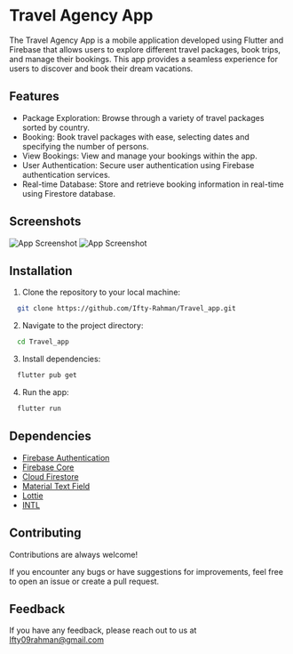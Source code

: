 
# Travel Agency App

The Travel Agency App is a mobile application developed using Flutter and Firebase that allows users to explore different travel packages, book trips, and manage their bookings. This app provides a seamless experience for users to discover and book their dream vacations.

## Features

- Package Exploration: Browse through a variety of travel packages sorted by country.
- Booking: Book travel packages with ease, selecting dates and specifying the number of persons.
- View Bookings: View and manage your bookings within the app.
- User Authentication: Secure user authentication using Firebase authentication services.
- Real-time Database: Store and retrieve booking information in real-time using Firestore database.

## Screenshots

![App Screenshot](https://i.ibb.co/SfCv4Gy/Saturday-18-May-2024-15-40-21.png)
![App Screenshot](https://i.ibb.co/pnVSs5F/Saturday-18-May-2024-15-40-42.png)

## Installation

1. Clone the repository to your local machine:

```bash
  git clone https://github.com/Ifty-Rahman/Travel_app.git
```
2. Navigate to the project directory:


```bash
  cd Travel_app
```
3. Install dependencies:


```bash
  flutter pub get
```

4. Run the app:

```bash
  flutter run
```
## Dependencies

- [Firebase Authentication](https://pub.dev/packages/firebase_auth)
- [Firebase Core](https://pub.dev/packages/firebase_core)
- [Cloud Firestore](https://pub.dev/packages/cloud_firestore)
- [Material Text Field](https://pub.dev/packages/material_text_fields)
- [Lottie](https://pub.dev/packages/lottie)
- [INTL](https://pub.dev/packages/intl)


## Contributing

Contributions are always welcome!

If you encounter any bugs or have suggestions for improvements, feel free to open an issue or create a pull request.


## Feedback

If you have any feedback, please reach out to us at Ifty09rahman@gmail.com

